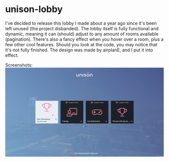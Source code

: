 # unison-lobby

I've decided to release this lobby I made about a year ago since it's been left unused (the project disbanded). The lobby itself is fully functional and dynamic, meaning it can (should) adjust to any amount of rooms available (pagination). There's also a fancy effect when you hover over a room, plus a few other cool features. Should you look at the code, you may notice that it's not fully finished. The design was made by airplanE, and I put it into effect.

Screenshots:
![alt text](screenshots/preview.png "screenshot 1")
